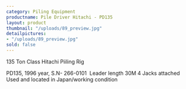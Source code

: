 ```yaml
---
category: Piling Equipment
productname: Pile Driver Hitachi - PD135
layout: product
thumbnail: "/uploads/89_preview.jpg"
detailpictures:
- "/uploads/89_preview.jpg"
sold: false
---
```


135 Ton Class Hitachi Piiling Rig

PD135, 1996 year,
S.N- 266-0101&nbsp;
Leader length 30M
4 Jacks attached
Used and located in Japan/working condition


